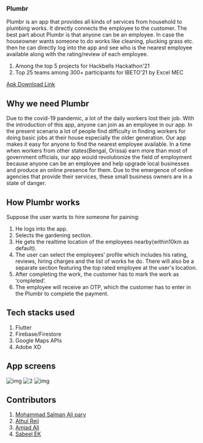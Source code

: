 ### Plumbr 
Plumbr is an app that provides all kinds of services from household to plumbing works. It directly connects the employee to the customer. The best part about Plumbr is that anyone can be an employee. 
In case the houseowner wants someone to do works like cleaning, plucking grass etc. then he can directly log into the app and see who is the nearest employee available along with the rating/review of each employee. 

1. Among the top 5 projects for Hackbells Hackathon'21
2. Top 25 teams among 300+ participants for IBETO'21 by Excel MEC

[Apk Download Link](https://bit.ly/3HxO8Pa)

## Why we need Plumbr 
Due to the covid-19 pandemic, a lot of the daily workers lost their job. With the introduction of this app, anyone can join as an employee in our app. In the present scenario a lot of people find difficulty in finding workers for doing basic jobs at their house especially the older generation. Our app makes it easy for anyone to find the nearest employee available. 
In a time when workers from other states(Bengal, Orissa) earn more than most of government officials, our app would revolutionize the field of employment because anyone can be an employee and help upgrade local businesses and produce an online presence for them. Due to the emergence of online agencies that provide their services, these small business owners are in a state of danger.

## How Plumbr works 
Suppose the user wants to hire someone for paining:
1. He logs into the app. 
2. Selects the gardening section. 
3. He gets the realtime location of the employees nearby(within10km as default). 
4. The user can select the employees’ profile which includes his rating, reviews, hiring charges and the list of works he do. There will also be a separate section featuring the top rated employee at the user's location. 
5. After completing the work, the customer has to mark the work as ‘completed’.
6. The employee will receive an OTP, which the customer has to enter in the Plumbr to complete the payment. 

## Tech stacks used
1. Flutter
2. Firebase/Firestore
3. Google Maps APIs
4. Adobe XD

## App screens
![img](https://user-images.githubusercontent.com/75473780/152063368-9ce59ddd-140e-4893-a5c9-d01ab2a292b4.jpg)
![2](https://user-images.githubusercontent.com/75473780/152063542-2a8e1cb7-3abb-4a2b-a428-b5d3b4fc8b37.jpg)
![img](https://user-images.githubusercontent.com/75473780/152063391-8e1aca46-915f-423f-b82e-7c52f1afb1a1.jpg)

## Contributors
1. [Mohammad Salman Ali pary](https://github.com/salmanpary)
2. [Athul Reji](https://github.com/athulreji)
3. [Amjad Ali](https://github.com/I-Am-Blind)
4. [Sabeel EK](https://github.com/Sabeel-ops)
